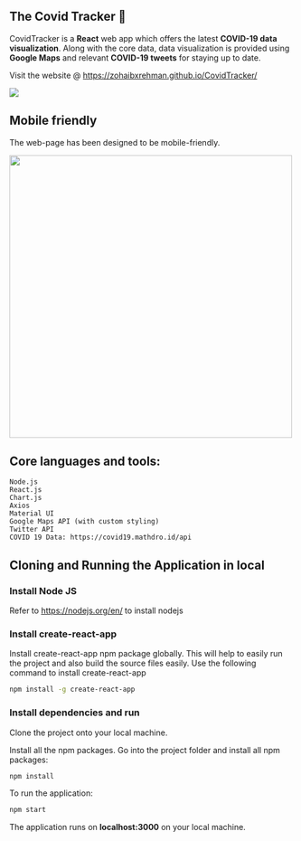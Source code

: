 ## The Covid Tracker 🦠

CovidTracker is a <strong>React</strong> web app which offers the latest <strong>COVID-19 data visualization</strong>. Along with the core data, data visualization is provided using <strong>Google Maps</strong> and relevant <strong>COVID-19 tweets</strong> for staying up to date.

Visit the website @ https://zohaibxrehman.github.io/CovidTracker/

![](https://i.imgur.com/LzjqS2G.gif)

## Mobile friendly

The web-page has been designed to be mobile-friendly.

<img src="https://i.imgur.com/ZT9zl2r.png" height='500px'/>

## Core languages and tools:

```
Node.js
React.js
Chart.js
Axios
Material UI
Google Maps API (with custom styling)
Twitter API
COVID 19 Data: https://covid19.mathdro.id/api
```

## Cloning and Running the Application in local

### Install Node JS
Refer to https://nodejs.org/en/ to install nodejs

### Install create-react-app
Install create-react-app npm package globally. This will help to easily run the project and also build the source files easily. Use the following command to install create-react-app

```bash
npm install -g create-react-app
```

### Install dependencies and run

Clone the project onto your local machine.

Install all the npm packages. Go into the project folder and install all npm packages:

```bash
npm install
```

To run the application:

```bash
npm start
```

The application runs on **localhost:3000** on your local machine.

